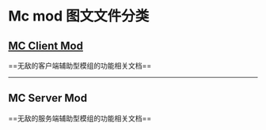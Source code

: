 # Mc mod 图文文件分类

## [**MC Client Mod**](./mcmodclientmodyin.md)
==无敌的客户端辅助型模组的功能相关文档==
*****
## **MC Server Mod**
==无敌的服务端辅助型模组的功能相关文档==